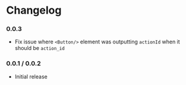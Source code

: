 # Changelog

### 0.0.3
- Fix issue where `<Button/>` element was outputting `actionId` when it should be `action_id`

### 0.0.1 / 0.0.2
- Initial release
